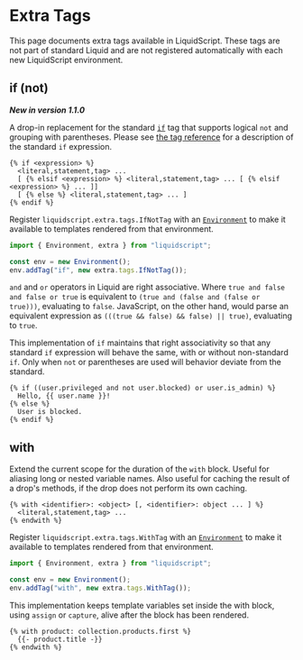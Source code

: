 # Extra Tags

This page documents extra tags available in LiquidScript. These tags are not part of standard Liquid and are not registered automatically with each new LiquidScript environment.

## if (not)

**_New in version 1.1.0_**

A drop-in replacement for the standard [`if`](../language/tags.md#if) tag that supports logical `not` and grouping with parentheses. Please see [the tag reference](../language/tags.md#expressions) for a description of the standard `if` expression.

```
{% if <expression> %}
  <literal,statement,tag> ...
  [ {% elsif <expression> %} <literal,statement,tag> ... [ {% elsif <expression> %} ... ]]
  [ {% else %} <literal,statement,tag> ... ]
{% endif %}
```

Register `liquidscript.extra.tags.IfNotTag` with an [`Environment`](../api/classes/Environment.md) to make it available to templates rendered from that environment.

```javascript
import { Environment, extra } from "liquidscript";

const env = new Environment();
env.addTag("if", new extra.tags.IfNotTag());
```

`and` and `or` operators in Liquid are right associative. Where `true and false and false or true` is equivalent to `(true and (false and (false or true)))`, evaluating to `false`. JavaScript, on the other hand, would parse an equivalent expression as `(((true && false) && false) || true)`, evaluating to `true`.

This implementation of `if` maintains that right associativity so that any standard `if` expression will behave the same, with or without non-standard `if`. Only when `not` or parentheses are used will behavior deviate from the standard.

```liquid title="example.liquid"
{% if ((user.privileged and not user.blocked) or user.is_admin) %}
  Hello, {{ user.name }}!
{% else %}
  User is blocked.
{% endif %}
```

## with

Extend the current scope for the duration of the `with` block. Useful for aliasing long or nested variable names. Also useful for caching the result of a drop's methods, if the drop does not perform its own caching.

```plain
{% with <identifier>: <object> [, <identifier>: object ... ] %}
  <literal,statement,tag> ...
{% endwith %}
```

Register `liquidscript.extra.tags.WithTag` with an [`Environment`](../api/classes/Environment.md) to make it available to templates rendered from that environment.

```javascript
import { Environment, extra } from "liquidscript";

const env = new Environment();
env.addTag("with", new extra.tags.WithTag());
```

This implementation keeps template variables set inside the with block, using `assign` or `capture`, alive after the block has been rendered.

```liquid title="example.liquid"
{% with product: collection.products.first %}
  {{- product.title -}}
{% endwith %}
```

